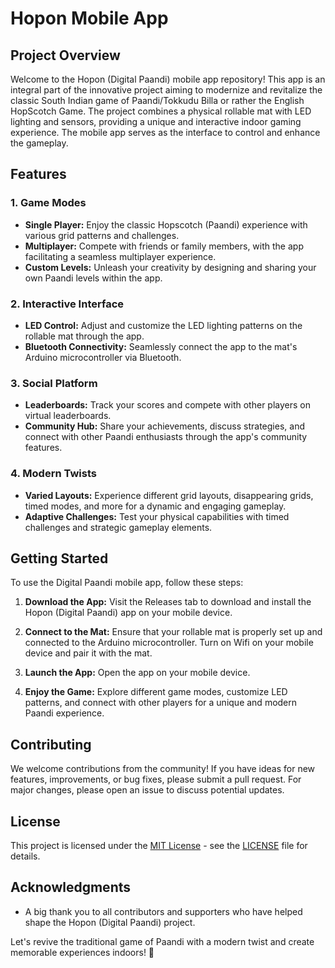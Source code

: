 # Hopon Mobile App

## Project Overview

Welcome to the Hopon (Digital Paandi) mobile app repository! This app is an integral part of the innovative project aiming to modernize and revitalize the classic South Indian game of Paandi/Tokkudu Billa or rather the English HopScotch Game. The project combines a physical rollable mat with LED lighting and sensors, providing a unique and interactive indoor gaming experience. The mobile app serves as the interface to control and enhance the gameplay.

## Features

### 1. Game Modes

* **Single Player:** Enjoy the classic Hopscotch (Paandi) experience with various grid patterns and challenges.
* **Multiplayer:** Compete with friends or family members, with the app facilitating a seamless multiplayer experience.
* **Custom Levels:** Unleash your creativity by designing and sharing your own Paandi levels within the app.

### 2. Interactive Interface

* **LED Control:** Adjust and customize the LED lighting patterns on the rollable mat through the app.
* **Bluetooth Connectivity:** Seamlessly connect the app to the mat's Arduino microcontroller via Bluetooth.

### 3. Social Platform

* **Leaderboards:** Track your scores and compete with other players on virtual leaderboards.
* **Community Hub:** Share your achievements, discuss strategies, and connect with other Paandi enthusiasts through the app's community features.

### 4. Modern Twists

* **Varied Layouts:** Experience different grid layouts, disappearing grids, timed modes, and more for a dynamic and engaging gameplay.
* **Adaptive Challenges:** Test your physical capabilities with timed challenges and strategic gameplay elements.

## Getting Started

To use the Digital Paandi mobile app, follow these steps:

1. **Download the App:** Visit the Releases tab to download and install the Hopon (Digital Paandi) app on your mobile device.

2. **Connect to the Mat:** Ensure that your rollable mat is properly set up and connected to the Arduino microcontroller. Turn on Wifi on your mobile device and pair it with the mat.

3. **Launch the App:** Open the app on your mobile device.

4. **Enjoy the Game:** Explore different game modes, customize LED patterns, and connect with other players for a unique and modern Paandi experience.

## Contributing

We welcome contributions from the community! If you have ideas for new features, improvements, or bug fixes, please submit a pull request. For major changes, please open an issue to discuss potential updates.

## License

This project is licensed under the [MIT License](LICENSE) - see the [LICENSE](LICENSE) file for details.

## Acknowledgments

* A big thank you to all contributors and supporters who have helped shape the Hopon (Digital Paandi) project.

Let's revive the traditional game of Paandi with a modern twist and create memorable experiences indoors! 🎉
